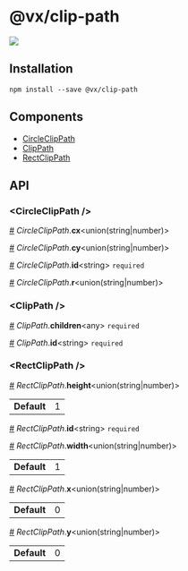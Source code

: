 # @vx/clip-path

<a title="@vx/clip-path npm downloads" href="https://www.npmjs.com/package/@vx/clip-path">
  <img src="https://img.shields.io/npm/dm/@vx/clip-path.svg?style=flat-square" />
</a>


## Installation

```
npm install --save @vx/clip-path
```


## Components



  - [CircleClipPath](#circleclippath-)
  - [ClipPath](#clippath-)
  - [RectClipPath](#rectclippath-)

## API



### &lt;CircleClipPath /&gt;


<a name="CircleClipPath__cx" href="#CircleClipPath__cx">#</a> *CircleClipPath*.**cx**&lt;union(string|number)&gt;  

<a name="CircleClipPath__cy" href="#CircleClipPath__cy">#</a> *CircleClipPath*.**cy**&lt;union(string|number)&gt;  

<a name="CircleClipPath__id" href="#CircleClipPath__id">#</a> *CircleClipPath*.**id**&lt;string&gt; `required` 

<a name="CircleClipPath__r" href="#CircleClipPath__r">#</a> *CircleClipPath*.**r**&lt;union(string|number)&gt;  

### &lt;ClipPath /&gt;


<a name="ClipPath__children" href="#ClipPath__children">#</a> *ClipPath*.**children**&lt;any&gt; `required` 

<a name="ClipPath__id" href="#ClipPath__id">#</a> *ClipPath*.**id**&lt;string&gt; `required` 

### &lt;RectClipPath /&gt;


<a name="RectClipPath__height" href="#RectClipPath__height">#</a> *RectClipPath*.**height**&lt;union(string|number)&gt;  <table><tr><td><strong>Default</strong></td><td>1</td></td></table>

<a name="RectClipPath__id" href="#RectClipPath__id">#</a> *RectClipPath*.**id**&lt;string&gt; `required` 

<a name="RectClipPath__width" href="#RectClipPath__width">#</a> *RectClipPath*.**width**&lt;union(string|number)&gt;  <table><tr><td><strong>Default</strong></td><td>1</td></td></table>

<a name="RectClipPath__x" href="#RectClipPath__x">#</a> *RectClipPath*.**x**&lt;union(string|number)&gt;  <table><tr><td><strong>Default</strong></td><td>0</td></td></table>

<a name="RectClipPath__y" href="#RectClipPath__y">#</a> *RectClipPath*.**y**&lt;union(string|number)&gt;  <table><tr><td><strong>Default</strong></td><td>0</td></td></table>
